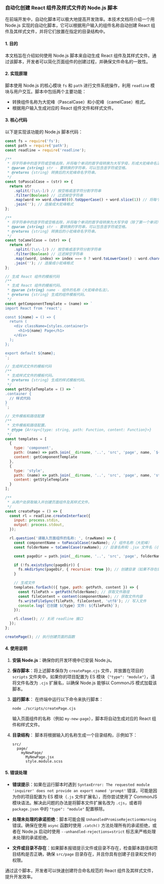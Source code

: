 
### 自动化创建 React 组件及样式文件的 Node.js 脚本

在前端开发中，自动化脚本可以极大地提高开发效率。本技术文档将介绍一个用 Node.js 实现的自动化脚本，它可以根据用户输入的组件名称自动创建 React 组件及其样式文件，并将它们放置在指定的目录结构中。

#### 1. 目的

本文档旨在介绍如何使用 Node.js 脚本来自动生成 React 组件及其样式文件。通过该脚本，开发者可以简化页面组件的创建过程，并确保文件命名的一致性。

#### 2. 实现原理

脚本使用 Node.js 的核心模块 `fs` 和 `path` 进行文件系统操作，利用 `readline` 模块与用户交互。脚本中包括两个主要功能：
- 转换组件名称为大驼峰（PascalCase）和小驼峰（camelCase）格式。
- 根据用户输入生成对应的 React 组件文件和样式文件。

#### 3. 核心代码

以下是实现该功能的 Node.js 脚本代码：

```javascript
const fs = require('fs');
const path = require('path');
const readline = require('readline');

/**
 * 将字符串中的连字符或空格去除，并将每个单词的首字母转换为大写字母，形成大驼峰命名法（PascalCase）。
 * @param {string} str - 要转换的字符串，可以包含连字符或空格。
 * @returns {string} 转换后的大驼峰命名字符串。
 */
const toPascalCase = (str) => {
  return str
    .split(/[\s\-]/) // 按空格或连字符分割字符串
    .filter(Boolean) // 过滤掉空字符串
    .map(word => word.charAt(0).toUpperCase() + word.slice(1)) // 将每个单词首字母大写
    .join(''); // 连接成大驼峰格式
};

/**
 * 将字符串中的连字符或空格去除，并将每个单词的首字母转换为大写字母（除了第一个单词），形成小驼峰命名法（camelCase）。
 * @param {string} str - 要转换的字符串，可以包含连字符或空格。
 * @returns {string} 转换后的小驼峰命名字符串。
 */
const toCamelCase = (str) => {
  return str
    .split(/[\s\-]/) // 按空格或连字符分割字符串
    .filter(Boolean) // 过滤掉空字符串
    .map((word, index) => index === 0 ? word.toLowerCase() : word.charAt(0).toUpperCase() + word.slice(1)) // 第一个单词小写，其余单词首字母大写
    .join(''); // 连接成小驼峰格式
};

// 生成 React 组件的模板代码
/**
 * 生成 React 组件的模板代码。
 * @param {string} name - 组件的名称（大驼峰命名法）。
 * @returns {string} 生成的组件模板代码。
 */
const getComponentTemplate = (name) => `
import React from 'react';

const ${name} = () => {
  return (
    <div className={styles.container}>
      <h1>${name} Page</h1>
    </div>
  );
};

export default ${name};
`;

// 生成样式文件的模板代码
/**
 * 生成样式文件的模板代码。
 * @returns {string} 生成的样式模板代码。
 */
const getStyleTemplate = () => `
.container {
  // 样式代码
}
`;

// 文件模板和路径配置
/**
 * 文件模板和路径配置。
 * @type {Array<{type: string, path: Function, content: Function}>}
 */
const templates = [
  {
    type: 'component',
    path: (name) => path.join(__dirname, '..', 'src', 'page', name, `${toPascalCase(name)}.jsx`),
    content: getComponentTemplate
  },
  {
    type: 'style',
    path: (name) => path.join(__dirname, '..', 'src', 'page', name, 'style.module.scss'),
    content: getStyleTemplate
  }
];

/**
 * 从用户处获取输入并创建页面组件及其样式文件。
 */
const createPage = () => {
  const rl = readline.createInterface({
    input: process.stdin,
    output: process.stdout,
  });

  rl.question('请输入页面组件的名称: ', (rawName) => {
    const componentName = toPascalCase(rawName); // 组件名称（大驼峰）
    const folderName = toCamelCase(rawName); // 目录名称和 .jsx 文件名（小驼峰）

    const pageDir = path.join(__dirname, '..', 'src', 'page', folderName);

    if (!fs.existsSync(pageDir)) {
      fs.mkdirSync(pageDir, { recursive: true }); // 创建目录（如果不存在的话）
    }

    // 生成文件
    templates.forEach(({ type, path: getPath, content }) => {
      const filePath = getPath(folderName); // 获取文件路径
      const fileContent = content(componentName); // 获取文件内容
      fs.writeFileSync(filePath, fileContent, 'utf8'); // 写入文件
      console.log(`已创建 ${type} 文件: ${filePath}`);
    });

    rl.close(); // 关闭 readline 接口
  });
};

createPage(); // 执行创建页面的函数

```

#### 4. 使用说明

1. **安装 Node.js**：确保你的开发环境中已安装 Node.js。

2. **保存脚本**：将上述脚本保存为 `createPage.cjs` 文件，并放置在项目的 `scripts` 文件夹中。如果你的项目配置为 ES 模块（`"type": "module"`），请将文件名改为 `.cjs` 扩展名，以确保 Node.js 能够以 CommonJS 模式加载该脚本。

3. **运行脚本**：
   在终端中运行以下命令来执行脚本：
   ```bash
   node ./scripts/createPage.cjs
   ```
   输入页面组件的名称（例如 `my-new-page`），脚本将自动生成对应的 React 组件和样式文件。

4. **目录结构**：
   脚本将根据输入的名称生成一个目录结构，示例如下：
   ```
   src/
     page/
       myNewPage/
         MyNewPage.jsx
         style.module.scss
   ```

#### 5. 错误处理

- **错误提示**：如果在运行脚本时遇到 `SyntaxError: The requested module 'inquirer' does not provide an export named 'prompt'` 错误，可能是因为你的项目配置为 ES 模块（`.js` 文件扩展名），而你尝试使用了 CommonJS 模块语法。解决此问题的办法是将脚本文件扩展名改为 `.cjs`，或者将 `package.json` 中的 `"type": "module"` 配置移除。

- **处理未处理的承诺拒绝**：脚本可能会报 `UnhandledPromiseRejectionWarning` 错误。确保在使用 `async` 函数时使用 `.catch()` 方法处理所有的承诺拒绝，或者在 Node.js 启动时使用 `--unhandled-rejections=strict` 标志来严格处理未处理的承诺拒绝。

- **文件或目录不存在**：如果脚本报错提示文件或目录不存在，检查脚本路径和项目结构是否正确，确保 `src/page` 目录存在，并且你具有创建子目录和文件的权限。

通过这个脚本，开发者可以快速创建符合命名规范的 React 组件及其样式文件，提升开发效率。
